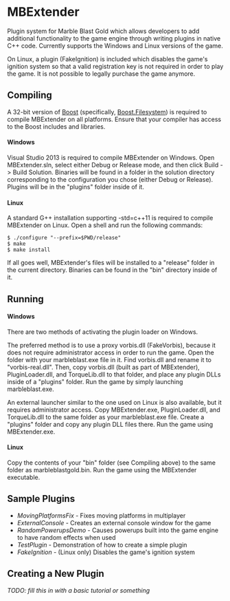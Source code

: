 MBExtender
==========

Plugin system for Marble Blast Gold which allows developers to add additional functionality to the game engine through writing plugins in native C++ code. Currently supports the Windows and Linux versions of the game.

On Linux, a plugin (FakeIgnition) is included which disables the game's ignition system so that a valid registration key is not required in order to play the game. It is not possible to legally purchase the game anymore.

Compiling
---------

A 32-bit version of [Boost](http://www.boost.org/) (specifically, [Boost.Filesystem](http://www.boost.org/doc/libs/1_56_0/libs/filesystem/doc/index.htm)) is required to compile MBExtender on all platforms. Ensure that your compiler has access to the Boost includes and libraries.

#### Windows ####
Visual Studio 2013 is required to compile MBExtender on Windows. Open MBExtender.sln, select either Debug or Release mode, and then click Build -> Build Solution. Binaries will be found in a folder in the solution directory corresponding to the configuration you chose (either Debug or Release). Plugins will be in the "plugins" folder inside of it.

#### Linux ####
A standard G++ installation supporting -std=c++11 is required to compile MBExtender on Linux. Open a shell and run the following commands:
```
$ ./configure "--prefix=$PWD/release"
$ make
$ make install
```
If all goes well, MBExtender's files will be installed to a "release" folder in the current directory. Binaries can be found in the "bin" directory inside of it.

Running
-------

#### Windows ####
There are two methods of activating the plugin loader on Windows.

The preferred method is to use a proxy vorbis.dll (FakeVorbis), because it does not require administrator access in order to run the game. Open the folder with your marbleblast.exe file in it. Find vorbis.dll and rename it to "vorbis-real.dll". Then, copy vorbis.dll (built as part of MBExtender), PluginLoader.dll, and TorqueLib.dll to that folder, and place any plugin DLLs inside of a "plugins" folder. Run the game by simply launching marbleblast.exe.

An external launcher similar to the one used on Linux is also available, but it requires administrator access. Copy MBExtender.exe, PluginLoader.dll, and TorqueLib.dll to the same folder as your marbleblast.exe file. Create a "plugins" folder and copy any plugin DLL files there. Run the game using MBExtender.exe.

#### Linux ####
Copy the contents of your "bin" folder (see Compiling above) to the same folder as marbleblastgold.bin. Run the game using the MBExtender executable.

Sample Plugins
--------------

+ *MovingPlatformsFix* - Fixes moving platforms in multiplayer
+ *ExternalConsole* - Creates an external console window for the game
+ *RandomPowerupsDemo* - Causes powerups built into the game engine to have random effects when used
+ *TestPlugin* - Demonstration of how to create a simple plugin
+ *FakeIgnition* - (Linux only) Disables the game's ignition system

Creating a New Plugin
---------------------

*TODO: fill this in with a basic tutorial or something*
